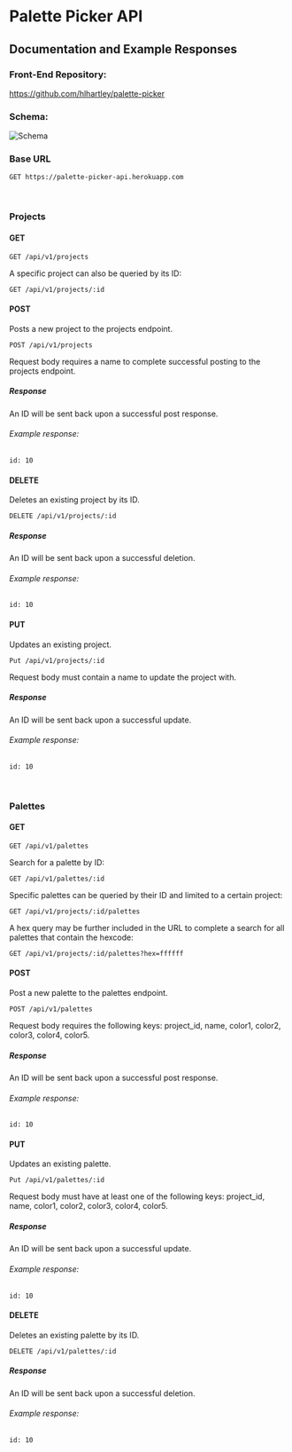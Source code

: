 # Palette Picker API
## Documentation and Example Responses

### Front-End Repository:
https://github.com/hlhartley/palette-picker

### Schema:
![Schema](https://i.imgur.com/5KWJzbM.png)

### Base URL
```
GET https://palette-picker-api.herokuapp.com
```

<br/>

### Projects
#### GET
```
GET /api/v1/projects
```
A specific project can also be queried by its ID:
```
GET /api/v1/projects/:id
```
#### POST
Posts a new project to the projects endpoint.
```
POST /api/v1/projects
```
Request body requires a name to complete successful posting to the projects endpoint.
##### Response
An ID will be sent back upon a successful post response.
<br/>
###### Example response:
```
id: 10
```
#### DELETE
Deletes an existing project by its ID.
```
DELETE /api/v1/projects/:id
```
##### Response
An ID will be sent back upon a successful deletion.
<br/>
###### Example response:
```
id: 10
```
#### PUT
Updates an existing project.
```
Put /api/v1/projects/:id
```
Request body must contain a name to update the project with.
##### Response
An ID will be sent back upon a successful update.
<br/>
###### Example response:
```
id: 10
```

<br/>

### Palettes
#### GET
```
GET /api/v1/palettes
```
Search for a palette by ID:
```
GET /api/v1/palettes/:id
```
Specific palettes can be queried by their ID and limited to a certain project:
```
GET /api/v1/projects/:id/palettes
```
A hex query may be further included in the URL to complete a search for all palettes that contain the hexcode:
```
GET /api/v1/projects/:id/palettes?hex=ffffff
```
#### POST
Post a new palette to the palettes endpoint.
```
POST /api/v1/palettes
```
Request body requires the following keys: project_id, name, color1, color2, color3, color4, color5.
##### Response
An ID will be sent back upon a successful post response.
<br/>
###### Example response:
```
id: 10
```
#### PUT
Updates an existing palette.
```
Put /api/v1/palettes/:id
```
Request body must have at least one of the following keys: project_id, name, color1, color2, color3, color4, color5.
##### Response
An ID will be sent back upon a successful update.
<br/>
###### Example response:
```
id: 10
```
#### DELETE
Deletes an existing palette by its ID.
```
DELETE /api/v1/palettes/:id
```
##### Response
An ID will be sent back upon a successful deletion.
<br/>
###### Example response:
```
id: 10
```
